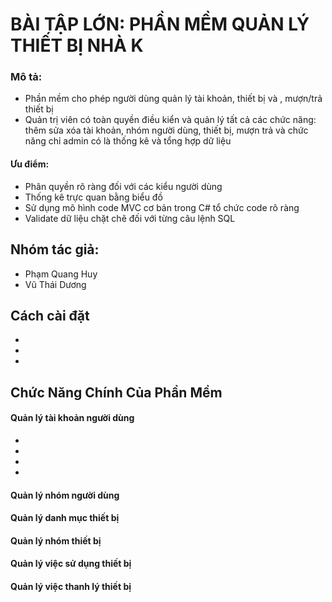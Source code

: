 # BÀI TẬP LỚN: PHẦN MỀM QUẢN LÝ THIẾT BỊ NHÀ K

### Mô tả:

- Phần mềm cho phép người dùng quản lý tài khoản, thiết bị và , mượn/trả thiết bị
- Quản trị viên có toàn quyền điều kiển và quản lý tất cả các chức năng: thêm sửa xóa tài khoản, nhóm người dùng, thiết bị, mượn trả và chức năng chỉ admin có là thống kê và tổng hợp dữ liệu

#### Ưu điểm:

- Phân quyền rõ ràng đối với các kiểu người dùng
- Thống kê trực quan bằng biểu đồ
- Sử dụng mô hình code MVC cơ bản trong C# tổ chức code rõ ràng
- Validate dữ liệu chặt chẽ đối với từng câu lệnh SQL

## Nhóm tác giả:

- Phạm Quang Huy <backend developer>
- Vũ Thái Dương <frontend developer>

## Cách cài đặt

-
-
-

## Chức Năng Chính Của Phần Mềm

#### Quản lý tài khoản người dùng

-
-
-
-

#### Quản lý nhóm người dùng

#### Quản lý danh mục thiết bị

#### Quản lý nhóm thiết bị

#### Quản lý việc sử dụng thiết bị

#### Quản lý việc thanh lý thiết bị
